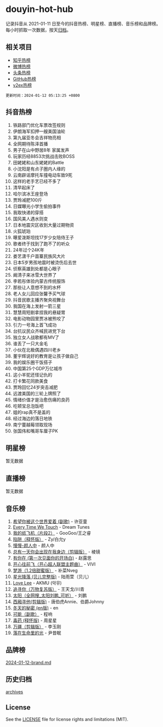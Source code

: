 # douyin-hot-hub

记录抖音从 2021-01-11 日至今的抖音热榜、明星榜、直播榜、音乐榜和品牌榜。每小时抓取一次数据，按天[归档](archives)。

## 相关项目

- [知乎热榜](https://github.com/lonnyzhang423/zhihu-hot-hub)
- [微博热榜](https://github.com/lonnyzhang423/weibo-hot-hub)
- [头条热榜](https://github.com/lonnyzhang423/toutiao-hot-hub)
- [GitHub热榜](https://github.com/lonnyzhang423/github-hot-hub)
- [v2ex热榜](https://github.com/lonnyzhang423/v2ex-hot-hub)


`更新时间：2024-01-12 05:13:25 +0800`

## 抖音热榜

1. 铁路部门优化车票改签规则
1. 伊朗海军扣押一艘美国油轮
1. 第九届亚冬会吉祥物亮相
1. 全网期待陈泽首播
1. 男子在山中野居8年 家属发声
1. 玩家历经8853次挑战击败BOSS
1. 田姥姥和山东姥姥的Battle
1. 小沈阳是有点子圈内人缘的
1. 云南辟谣摩托车撞电动车致9死
1. 这样的老手艺已经不多了
1. 清早起床了
1. 哈尔滨冰王座登场
1. 贾玲减肥100斤
1. 日媒曝光小学生偷拍事件
1. 我取快递的穿搭
1. 国风美人遇水则变
1. 日本地震灾区收到大量过期物资
1. 火狐琥珀
1. 曝爱泼斯坦找17岁少女陪侍王子
1. 歌者终于找到了跑不了的听众
1. 24年过个24K年
1. 娄艺潇千户苗寨民族风大片
1. 日本5岁男孩地震时被烫伤后去世
1. 侦察英雄到处都是心眼子
1. 阚清子来冰雪大世界了
1. 李若彤体验内蒙古传统服饰
1. 那些让人意想不到的水杯
1. 老人女儿回应张馨予买气球
1. 抖音民歌主播齐聚央视舞台
1. 我国在海上发射一箭三星
1. 慧慧周短剧拿捏我的悬疑胃
1. 电影动物园里贾冰被熊咬了
1. 引力一号海上首飞成功
1. 台抗议民众齐喊民进党下台
1. 独立女人战歌都有MV了
1. 谁丢了一只大金毛
1. 小伙在北极偶遇四川老乡
1. 董宇辉说好的教育是让孩子做自己
1. 我的娱乐圈干饭搭子
1. 中国第25个GDP万亿城市
1. 这小羊驼还怪记仇的
1. 打卡繁花同款美食
1. 贾玲回忆24岁突击减肥
1. 远渡美国的三轮上牌照了
1. 情绪价值才是治愈伤痛的良药
1. 吃顿宝总泡饭吧
1. 姐的rap真不是盖的
1. 经过海边的落日地铁
1. 南宁蔓越莓领取现场
1. 张国伟和嘴哥车厘子PK

## 明星榜

暂无数据

## 直播榜

暂无数据

## 音乐榜

1. [希望你被这个世界爱着 (副歌)](https://sf3-cdn-tos.douyinstatic.com/obj/tos-cn-ve-2774/oUHCmWQfZlE3QQBKBeD8rCFLpJzPgCpImhsxMt) - 许亚童
1. [Every Time We Touch](https://sf86-cdn-tos.douyinstatic.com/obj/tos-cn-ve-2774/ogN6lUKQeBBfEVhIOMikG1CcJjugxk1tztZyhP) - Dream Tunes
1. [我的纸飞机（片段2）](https://sf86-cdn-tos.douyinstatic.com/obj/tos-cn-ve-2774/oM2ZrKcg2CD5AeRB2gkeXOFB1IxAGJdZPazYHf) - GooGoo/王之睿
1. [陷阱（释怀版）](https://sf86-cdn-tos.douyinstatic.com/obj/tos-cn-ve-2774/oE8C21LeZrzKLDFfQYgMzx4GAIHageG5IzayY7) - Zy/白允y
1. [慢慢-颜人中](https://sf6-cdn-tos.douyinstatic.com/obj/tos-cn-ve-2774/ocjHNfBXdBxQNC8ZGAeoLMFTUgtBg8bkExunDC) - 颜人中
1. [总有一天你会出现在我身边（剪辑版）](https://sf86-cdn-tos.douyinstatic.com/obj/tos-cn-ve-2774/oMLsHwhWW7CYoAhoWB9EXUQIzNBsfAJxpAoxCU) - 棱镜
1. [有你在 (第一次见面你的开场白)](https://sf86-cdn-tos.douyinstatic.com/obj/tos-cn-ve-2774/oAthrQ3ClJBfI57uBoFEgNDYtNCZ0TSYQQfxQ0) - 赵露思
1. [开心往前飞（开心超人联盟主题曲）](https://sf3-cdn-tos.douyinstatic.com/obj/tos-cn-ve-2774/9d8fb7c82cf1421fb93a9fe925275e0a) - VIVI
1. [梦游（1.2倍甜蜜版）](https://sf86-cdn-tos.douyinstatic.com/obj/tos-cn-ve-2774/o4gyAUm8hwufoEABmwVIiQtHsFuGzAEEWtNMzo) - 补菜Nveg
1. [星光降落 (贝儿完整版)](https://sf86-cdn-tos.douyinstatic.com/obj/tos-cn-ve-2774/okwB9hAwyAtsFFkFBzAX1hOOfQuIoMNs0W2Mwr) - 陆雨萱（贝儿）
1. [Love Lee](https://sf6-cdn-tos.douyinstatic.com/obj/tos-cn-ve-2774/o05GbkJGbCBTdDnMtB0fwOYgkeZp23vrWQDQBS) - AKMU (악뮤)
1. [追寻你（万物复苏版）](https://sf6-cdn-tos.douyinstatic.com/obj/tos-cn-ve-2774/oYeAZJsbjIDit9APmBg8u6uDUQnHmoCf3gbo74) - 王天戈/川青
1. [太阳（全网搜_太阳刘鹏_可听）](https://sf86-cdn-tos.douyinstatic.com/obj/tos-cn-ve-2774/ogWbyIQnlBFImVbeDocRdCIYtBHlbJXgfZMvgz) - 刘鹏
1. [西厢寻他(剪辑版)](https://sf86-cdn-tos.douyinstatic.com/obj/tos-cn-ve-2774/oUsAVfAQKlRNxEv5qxvIB8o5qmIWUcXbzJKJhw) - 唐伯虎Annie、伯爵Johnny
1. [冬天的秘密 (en版)](https://sf86-cdn-tos.douyinstatic.com/obj/tos-cn-ve-2774/okIuMHDdzyf3FjGK4Lphe1vfHcQaPIHAg0Z4CR) - en
1. [可能（副歌）](https://sf86-cdn-tos.douyinstatic.com/obj/tos-cn-ve-2774/cde1731888894259b333569393c2fb51) - 程响
1. [毒药 (释怀版)](https://sf6-cdn-tos.douyinstatic.com/obj/tos-cn-ve-2774/oYILMEAzspdZBIzy4frJNB8ZHPHWAhiwowd4Ad) - 周星星
1. [万疆（剪辑版）](https://sf86-cdn-tos.douyinstatic.com/obj/tos-cn-ve-2774/ooG7oVgFlDTelKCjCsTTobQvbdtj1BBQXnfZd8) - 李玉刚
1. [落在生命里的光](https://sf86-cdn-tos.douyinstatic.com/obj/tos-cn-ve-2774/d9ffa8c090124ea58bb10df9b510c01d) - 尹昔眠

## 品牌榜

[2024-01-12-brand.md](archives/2024-01-12-brand.md)

## 历史归档

[archives](archives)

## License

See the [LICENSE](LICENSE) file for license rights and limitations (MIT).
